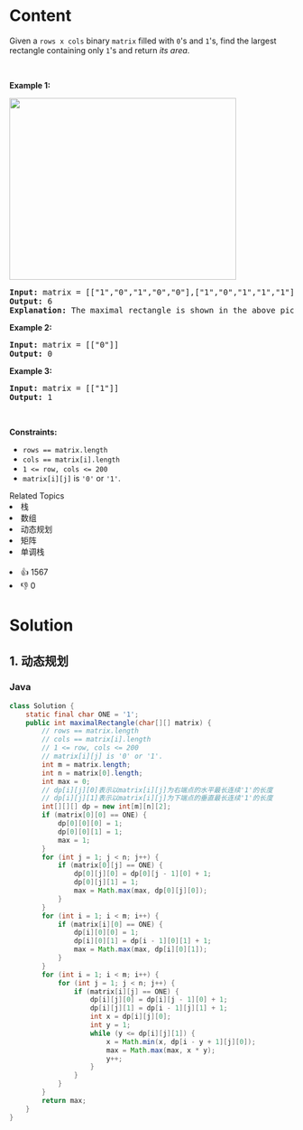 # Content
<p>Given a <code>rows x cols</code>&nbsp;binary <code>matrix</code> filled with <code>0</code>'s and <code>1</code>'s, find the largest rectangle containing only <code>1</code>'s and return <em>its area</em>.</p>

<p>&nbsp;</p>
<p><strong class="example">Example 1:</strong></p>
<img alt="" src="https://assets.leetcode.com/uploads/2020/09/14/maximal.jpg" style="width: 402px; height: 322px;" />
<pre>
<strong>Input:</strong> matrix = [["1","0","1","0","0"],["1","0","1","1","1"],["1","1","1","1","1"],["1","0","0","1","0"]]
<strong>Output:</strong> 6
<strong>Explanation:</strong> The maximal rectangle is shown in the above picture.
</pre>

<p><strong class="example">Example 2:</strong></p>

<pre>
<strong>Input:</strong> matrix = [["0"]]
<strong>Output:</strong> 0
</pre>

<p><strong class="example">Example 3:</strong></p>

<pre>
<strong>Input:</strong> matrix = [["1"]]
<strong>Output:</strong> 1
</pre>

<p>&nbsp;</p>
<p><strong>Constraints:</strong></p>

<ul>
 <li><code>rows == matrix.length</code></li>
 <li><code>cols == matrix[i].length</code></li>
 <li><code>1 &lt;= row, cols &lt;= 200</code></li>
 <li><code>matrix[i][j]</code> is <code>'0'</code> or <code>'1'</code>.</li>
</ul>

<div><div>Related Topics</div><div><li>栈</li><li>数组</li><li>动态规划</li><li>矩阵</li><li>单调栈</li></div></div><br><div><li>👍 1567</li><li>👎 0</li></div>

# Solution
## 1. 动态规划
### Java
```java
class Solution {
    static final char ONE = '1';
    public int maximalRectangle(char[][] matrix) {
        // rows == matrix.length
        // cols == matrix[i].length
        // 1 <= row, cols <= 200
        // matrix[i][j] is '0' or '1'.
        int m = matrix.length;
        int n = matrix[0].length;
        int max = 0;
        // dp[i][j][0]表示以matrix[i][j]为右端点的水平最长连续'1'的长度
        // dp[i][j][1]表示以matrix[i][j]为下端点的垂直最长连续'1'的长度
        int[][][] dp = new int[m][n][2];
        if (matrix[0][0] == ONE) {
            dp[0][0][0] = 1;
            dp[0][0][1] = 1;
            max = 1;
        }
        for (int j = 1; j < n; j++) {
            if (matrix[0][j] == ONE) {
                dp[0][j][0] = dp[0][j - 1][0] + 1;
                dp[0][j][1] = 1;
                max = Math.max(max, dp[0][j][0]);
            }
        }
        for (int i = 1; i < m; i++) {
            if (matrix[i][0] == ONE) {
                dp[i][0][0] = 1;
                dp[i][0][1] = dp[i - 1][0][1] + 1;
                max = Math.max(max, dp[i][0][1]);
            }
        }
        for (int i = 1; i < m; i++) {
            for (int j = 1; j < n; j++) {
                if (matrix[i][j] == ONE) {
                    dp[i][j][0] = dp[i][j - 1][0] + 1;
                    dp[i][j][1] = dp[i - 1][j][1] + 1;
                    int x = dp[i][j][0];
                    int y = 1;
                    while (y <= dp[i][j][1]) {
                        x = Math.min(x, dp[i - y + 1][j][0]);
                        max = Math.max(max, x * y);
                        y++;
                    }
                }
            }
        }
        return max;
    }
}
```